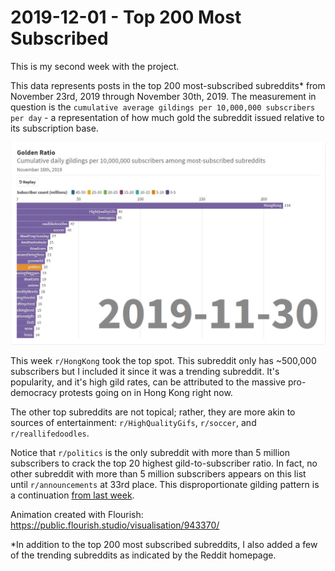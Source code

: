 # 2019-12-01 - Top 200 Most Subscribed

This is my second week with the project. 

This data represents posts in the top 200 most-subscribed subreddits* from November 23rd, 2019 through November 30th, 2019. The measurement in question is the `cumulative average gildings per 10,000,000 subscribers per day` - a representation of how much gold the subreddit issued relative to its subscription base.

![Second week results](2019-12-01.jpg)

This week `r/HongKong` took the top spot. This subreddit only has ~500,000 subscribers but I included it since it was a trending subreddit. It's popularity, and it's high gild rates, can be attributed to the massive pro-democracy protests going on in Hong Kong right now.

The other top subreddits are not topical; rather, they are more akin to sources of entertainment: `r/HighQualityGifs`, `r/soccer`, and `r/reallifedoodles`.

Notice that `r/politics` is the only subreddit with more than 5 million subscribers to crack the top 20 highest gild-to-subscriber ratio. In fact, no other subreddit with more than 5 million subscribers appears on this list until `r/announcements` at 33rd place. This disproportionate gilding pattern is a continuation [from last week](2019-11-24.md).

Animation created with Flourish: https://public.flourish.studio/visualisation/943370/

*In addition to the top 200 most subscribed subreddits, I also added a few of the trending subreddits as indicated by the Reddit homepage.